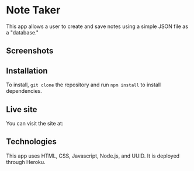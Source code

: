# Note Taker

This app allows a user to create and save notes using a simple JSON file as a "database."

## Screenshots



## Installation

To install, `git clone` the repository and run `npm install` to install dependencies.

## Live site

You can visit the site at:

## Technologies

This app uses HTML, CSS, Javascript, Node.js, and UUID. It is deployed through Heroku.

